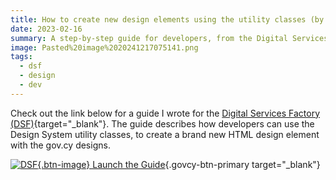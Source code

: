 ```yaml
---
title: How to create new design elements using the utility classes (by DSF)
date: 2023-02-16
summary: A step-by-step guide for developers, from the Digital Services Factory (DSF) Cyprus, on how to create a brand new HTML design element using the gov.cy utility classes.
image: Pasted%20image%2020241217075141.png
tags:
  - dsf
  - design
  - dev
---
```

Check out the link below for a guide I wrote for the [Digital Services Factory (DSF)](https://dsf.dmrid.gov.cy/){target="_blank"}. The guide describes how developers can use the Design System utility classes, to create a brand new HTML design element with the gov.cy designs.

[![DSF](/img/dsf-small-white-icon.svg){.btn-image} Launch the Guide](https://gov-cy.github.io/govcy-design-system-docs/guides/create_a_design_element/){.govcy-btn-primary target="_blank"}